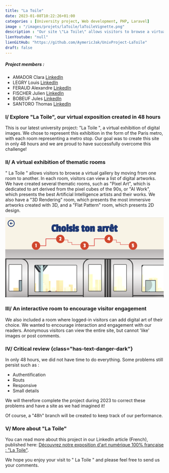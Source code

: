 ```yaml
---
title: "La Toile"
date: 2023-01-08T10:22:26+01:00
categories : [University project, Web development, PHP, Laravel]
image : "/images/projets/laToile/laToileVignette.png"
description : "Our site \"La Toile\" allows visitors to browse a virtual gallery of digital images by moving from one room (represented by an underground stop) to another. Created in 48 hours in a team of 7 using HTML, CSS, JavaScript and PHP, \"La Toile\" presents a list of digital artworks in each room."
lienYoutube: "null"
lienGitHub: "https://github.com/AymericJak/UnivProject-LaToile"
draft: false
---
```


##### Project members :
- AMADOR Clara [LinkedIn](https://www.linkedin.com/in/clara-amador/)
- LEGRY Louis [LinkedIn](https://www.linkedin.com/in/louis-legry/)
- FERAUD Alexandre [LinkedIn](https://www.linkedin.com/in/alexandre-feraud/)
- FISCHER Julien [LinkedIn](https://www.linkedin.com/in/julienfischer777/)
- BOBEUF Jules [LinkedIn](https://www.linkedin.com/in/bobeuf-jules/)
- SANTORO Thomas [LinkedIn](https://www.linkedin.com/in/thomas-santoro/)

### I/ Explore "La Toile", our virtual exposition created in 48 hours

This is our latest university project: "La Toile ", a virtual exhibition of digital images. We chose to represent this exhibition in the form of the Paris metro, with each room representing a metro stop. Our goal was to create this site in only 48 hours and we are proud to have successfully overcome this challenge!

### II/ A virtual exhibition of thematic rooms

" La Toile " allows visitors to browse a virtual gallery by moving from one room to another. In each room, visitors can view a list of digital artworks. We have created several thematic rooms, such as "Pixel Art", which is dedicated to art derived from the pixel cubes of the 90s, or "AI Work", which presents the best Artificial Intelligence artists and their works. We also have a "3D Rendering" room, which presents the most immersive artworks created with 3D, and a "Flat Pattern" room, which presents 2D design.

![Stops](/images/projets/laToile/laToileArrets.png)

### III/ An interactive room to encourage visitor engagement

We also included a room where logged-in visitors can add digital art of their choice. We wanted to encourage interaction and engagement with our readers. Anonymous visitors can view the entire site, but cannot 'like' images or post comments.

### IV/ Critical review {class="has-text-danger-dark"}

In only 48 hours, we did not have time to do everything. Some problems still persist such as :
- Authentification
- Routs
- Responsive
- Small details

We will therefore complete the project during 2023 to correct these problems and have a site as we had imagined it!

Of course, a "48h" branch will be created to keep track of our performance.

### V/ More about "La Toile"

You can read more about this project in our LinkedIn article (French), published here: <a href="https://www.linkedin.com/pulse/d%25C3%25A9couvrez-notre-exposition-dart-num%25C3%25A9rique-100-la-toile-jakobowski">Découvrez notre exposition d'art numérique 100% française : "La Toile​"</a>.

We hope you enjoy your visit to " La Toile " and please feel free to send us your comments.
